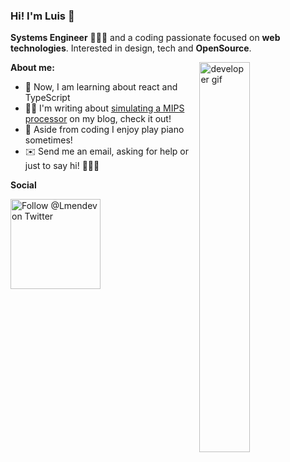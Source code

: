 ### Hi! I'm Luis 👋

**Systems Engineer** 👨🏽‍💻 and a coding passionate focused on **web technologies**. Interested in design, tech and **OpenSource**.

<img align='right' width='40%' src='https://media3.giphy.com/media/iIqmM5tTjmpOB9mpbn/giphy.gif' alt='developer gif'>

**About me:**

* 🤔 Now, I am learning about react and TypeScript
* ✍🏼 I'm writing about <a href='http://procesadormipslogisim.blogspot.com/'>simulating a MIPS processor</a> on my blog, check it out!
* 🎹 Aside from coding I enjoy play piano sometimes!
* ✉️ Send me an email, asking for help or just to say hi! 🙋🏽‍♂️

**Social**

<a href="https://twitter.com/intent/follow?screen_name=Lmendev" target="_blank">
  <img src="https://user-images.githubusercontent.com/7629661/87821427-202e0280-c870-11ea-9e38-8c7c74856753.png" width="144" alt="Follow @Lmendev on Twitter" title="Follow @lmendoza92 on Twitter">
</a>
